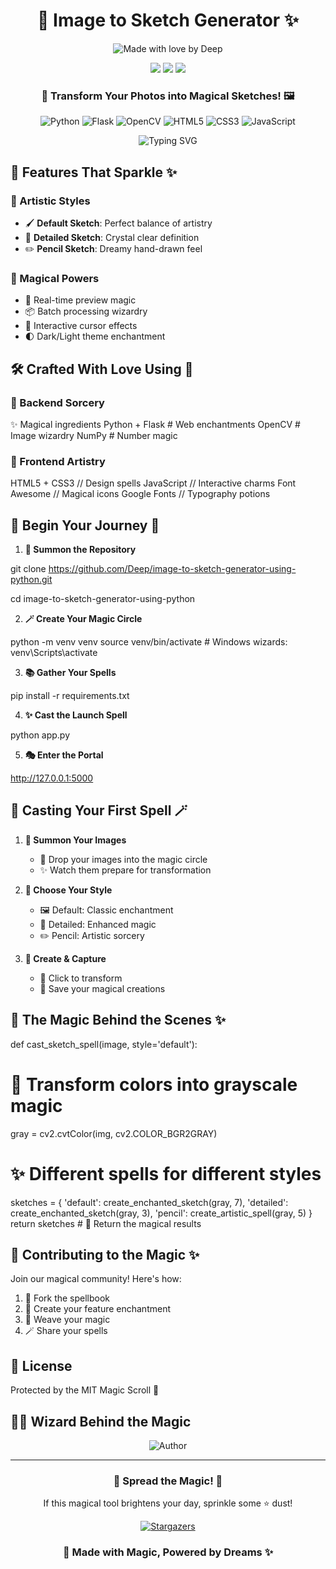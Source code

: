 <div align="center">
  
  # 🎨 Image to Sketch Generator ✨

  <img src="https://readme-typing-svg.demolab.com?font=Righteous&size=32&duration=2800&pause=2000&color=00FF00&center=true&vCenter=true&width=940&lines=Made+with+%E2%9D%A4%EF%B8%8F+by+Deep" alt="Made with love by Deep" />
  
  <p align="center">
    <img src="https://img.shields.io/badge/Made%20with-Magic%20%F0%9F%AA%84-orange.svg">
    <img src="https://img.shields.io/badge/Built%20with-%E2%9D%A4%EF%B8%8F-red.svg">
    <img src="https://img.shields.io/badge/Powered%20by-AI%20%F0%9F%A4%96-blue.svg">
  </p>

  ### 🌟 Transform Your Photos into Magical Sketches! 🖼️

  ![Python](https://img.shields.io/badge/Python-3776AB?style=for-the-badge&logo=python&logoColor=white)
  ![Flask](https://img.shields.io/badge/Flask-000000?style=for-the-badge&logo=flask&logoColor=white)
  ![OpenCV](https://img.shields.io/badge/OpenCV-27338e?style=for-the-badge&logo=OpenCV&logoColor=white)
  ![HTML5](https://img.shields.io/badge/HTML5-E34F26?style=for-the-badge&logo=html5&logoColor=white)
  ![CSS3](https://img.shields.io/badge/CSS3-1572B6?style=for-the-badge&logo=css3&logoColor=white)
  ![JavaScript](https://img.shields.io/badge/JavaScript-F7DF1E?style=for-the-badge&logo=javascript&logoColor=black)

  <img src="https://readme-typing-svg.demolab.com?font=Fira+Code&pause=1000&color=F7AA34&center=true&vCenter=true&width=435&lines=Convert+Images+to+Sketches;Powered+by+OpenCV;Multiple+Artistic+Styles;Real-time+Preview" alt="Typing SVG" />
</div>

## 🌈 Features That Sparkle ✨

### 🎨 Artistic Styles
- 🖌️ **Default Sketch**: Perfect balance of artistry
- 🎯 **Detailed Sketch**: Crystal clear definition
- ✏️ **Pencil Sketch**: Dreamy hand-drawn feel

### 🚀 Magical Powers
- 🔄 Real-time preview magic
- 📦 Batch processing wizardry
- 💫 Interactive cursor effects
- 🌓 Dark/Light theme enchantment

## 🛠️ Crafted With Love Using 💝

### 🐍 Backend Sorcery
✨ Magical ingredients
Python + Flask # Web enchantments
OpenCV # Image wizardry
NumPy # Number magic

### 🎨 Frontend Artistry

HTML5 + CSS3 // Design spells
JavaScript // Interactive charms
Font Awesome // Magical icons
Google Fonts // Typography potions


## 🚀 Begin Your Journey 🌟

1. **🔮 Summon the Repository**

git clone https://github.com/Deep/image-to-sketch-generator-using-python.git

cd image-to-sketch-generator-using-python


2. **🪄 Create Your Magic Circle**

python -m venv venv
source venv/bin/activate # Windows wizards: venv\Scripts\activate


3. **📚 Gather Your Spells**

pip install -r requirements.txt


4. **✨ Cast the Launch Spell**

python app.py


5. **🎭 Enter the Portal**

http://127.0.0.1:5000


## 💫 Casting Your First Spell 🪄

1. **📸 Summon Your Images**
   - 🎯 Drop your images into the magic circle
   - ✨ Watch them prepare for transformation

2. **🎨 Choose Your Style**
   - 🖼️ Default: Classic enchantment
   - 🎯 Detailed: Enhanced magic
   - ✏️ Pencil: Artistic sorcery

3. **🌟 Create & Capture**
   - 🔮 Click to transform
   - 💾 Save your magical creations

## 🎯 The Magic Behind the Scenes ✨


def cast_sketch_spell(image, style='default'):
# 🎨 Transform colors into grayscale magic
gray = cv2.cvtColor(img, cv2.COLOR_BGR2GRAY)
# ✨ Different spells for different styles
sketches = {
'default': create_enchanted_sketch(gray, 7),
'detailed': create_enchanted_sketch(gray, 3),
'pencil': create_artistic_spell(gray, 5)
}
return sketches # 🌟 Return the magical results


## 🌈 Contributing to the Magic ✨

Join our magical community! Here's how:

1. 🍴 Fork the spellbook
2. 🌟 Create your feature enchantment
3. 🎨 Weave your magic
4. 🪄 Share your spells

## 📜 License

Protected by the MIT Magic Scroll 📜

## 🧙‍♂️ Wizard Behind the Magic

<div align="center">
  <img src="https://readme-typing-svg.demolab.com?font=Dancing+Script&size=30&duration=2800&pause=2000&color=F7AA34&center=true&vCenter=true&width=940&lines=Crafted+with+%E2%9D%A4%EF%B8%8F+by+Deep;Follow+for+more+magical+creations!" alt="Author" />
</div>

---

<div align="center">
  <h3>🌟 Spread the Magic! 🌟</h3>
  <p>If this magical tool brightens your day, sprinkle some ⭐ dust!</p>
  
  [![Stargazers](https://img.shields.io/github/stars/Deep/image-to-sketch-generator-using-python?style=for-the-badge&color=gold)](https://github.com/Deep/image-to-sketch-generator-using-python/stargazers)
  
  ### 🌈 Made with Magic, Powered by Dreams ✨
</div>

